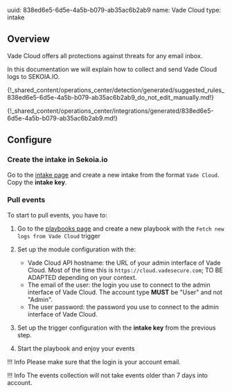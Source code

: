 uuid: 838ed6e5-6d5e-4a5b-b079-ab35ac6b2ab9
name: Vade Cloud
type: intake

## Overview

Vade Cloud offers all protections against threats for any email inbox.

In this documentation we will explain how to collect and send Vade Cloud logs to SEKOIA.IO.


{!_shared_content/operations_center/detection/generated/suggested_rules_838ed6e5-6d5e-4a5b-b079-ab35ac6b2ab9_do_not_edit_manually.md!}

{!_shared_content/operations_center/integrations/generated/838ed6e5-6d5e-4a5b-b079-ab35ac6b2ab9.md!}

## Configure

### Create the intake in Sekoia.io

Go to the [intake page](https://app.sekoia.io/operations/intakes) and create a new intake from the format `Vade Cloud`. Copy the **intake key**.

### Pull events

To start to pull events, you have to:

1. Go to the [playbooks page](https://app.sekoia.io/operations/playbooks) and create a new playbook with the `Fetch new logs from Vade Cloud` trigger
2. Set up the module configuration with the:
     
     - Vade Cloud API hostname: the URL of your admin interface of Vade Cloud. Most of the time this is `https://cloud.vadesecure.com`; TO BE ADAPTED depending on your context.
     - The email of the user: the login you use to connect to the admin interface of Vade Cloud. The account type **MUST** be "User" and not "Admin".
     - The user password: the password you use to connect to the admin interface of Vade Cloud.

3. Set up the trigger configuration with the **intake key** from the previous step.
4. Start the playbook and enjoy your events

!!! Info
     Please make sure that the login is your account email.

!!! Info
     The events collection will not take events older than 7 days into account.
